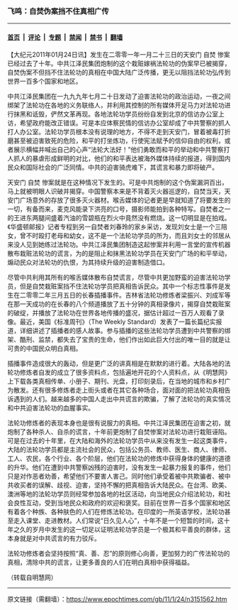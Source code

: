 ### 飞鸣：自焚伪案挡不住真相广传

---

#### [首页](../../../..?n3151562) &nbsp;|&nbsp; [评论](../../../../../epoch-comment?n3151562) &nbsp;|&nbsp; [专题](../../../../../epoch-special?n3151562) &nbsp;|&nbsp; [禁闻](../../../../../epoch-news?n3151562) &nbsp;|&nbsp; [禁书](../../../../../books?n3151562) &nbsp;|&nbsp; [翻墙](https://github.com/gfw-breaker/nogfw/blob/master/README.md?n3151562)


<div class="post_content" id="artbody" itemprop="articleBody">
 <!-- article content begin -->
 <p>
  【大纪元2011年01月24日讯】发生在二零零一年一月二十三日的天安门
  <ok href="https://www.epochtimes.com/gb/tag/%E8%87%AA%E7%84%9A.html">
   自焚
  </ok>
  惨案已经过去了十年。中共江泽民集团炮制的这个栽赃嫁祸法轮功的伪案早已被揭穿，自焚伪案不但挡不住法轮功的真相在中国大陆广泛传播，更无以阻挡法轮功弘传到世界一百多个国家和地区。
 </p>
 <p>
  中共江泽民集团在一九九九年七月二十日发动了迫害法轮功的政治运动，一夜之间绑架了法轮功在各地的义务联络人，并利用其控制的所有媒体开足马力对法轮功进行抹黑和诋毁，俨然文革再现。各地法轮功学员纷纷自发到北京的信访办公室上访，希望政府能改正错误。可是本应体察民情的信访办公室却成了中共警察的抓人打人办公室。法轮功学员根本没有说理的地方，不得不走到天安门，冒着被毒打折磨甚至被迫害致死的危险，和平的打坐炼功，行使宪法赋予的信仰自由的权利，或者展示横幅并喊出自己的心声“法轮大法好！”他们勇敢而和平的举动和中共警察打人抓人的暴虐形成鲜明的对比，他们的和平表达被海外媒体持续的报道，得到国内民众和国际社会的广泛同情。中共的迫害骑虎难下，其谎言和暴力即将破产。
 </p>
 <p>
  天安门
  <ok href="https://www.epochtimes.com/gb/tag/%E8%87%AA%E7%84%9A.html">
   自焚
  </ok>
  惨案就是在这种情况下发生的。可是中共炮制的这个伪案漏洞百出，马上就被明眼人识破并揭穿。中国警察本来是不背着灭火器巡逻的，自焚当天，天安门广场意外的存放了很多灭火器材。喉舌媒体的记者更是早就知道了将要发生的一切，有备而来，麦克风能录下洪亮的口号，摄影师能拍到各种特写。自焚者之一的王进东两腿间盛着汽油的雪碧瓶在烈火中竟然没有燃烧。这一切明显是在拍戏。《华盛顿邮报》记者专程到另一自焚者刘春玲的家乡采访，发现刘女士是一个三陪女，曾不时殴打老母和幼女，这不是一个法轮功学员的所为，而且刘女士的邻居从来没人见到她练过法轮功。中共江泽民集团制造这起惨案并利用一言堂的宣传机器散布栽赃法轮功的谎言，为的是阻止和抹黑法轮功学员在天安门广场的和平举动，煽动民众对法轮功的仇恨，为其持续升级的迫害制造借口。
 </p>
 <p>
  尽管中共利用其所有的喉舌媒体散布自焚谎言，尽管中共更加野蛮的迫害法轮功学员，但是自焚栽赃案挡不住法轮功学员把真相告诉民众。其中一个标志性事件是发生在二零零二年三月五日的长春插播事件。吉林省法轮功修炼者梁振兴、刘成军等在那一天成功的在长春的八个频道播放了五十分钟的真相录像片，揭穿自焚栽赃案的破绽，并播放了法轮功在世界各地传播的盛况，据估计超过一百万人观看了录像。最近，美国《标准周刊》（The Weekly Standard）发表了一篇长篇纪实报道，详细讲述了插播者的感人故事。参与插播的这些法轮功学员遭到中共警察的绑架、酷刑、监禁，都失去了宝贵的生命，他们作出如此巨大付出的唯一目的就是让可贵的中国民众明白真相。
 </p>
 <p>
  插播事件造成很大的轰动，但是更广泛的讲真相是在默默的进行着。大陆各地的法轮功修炼者自发的成立了很多资料点，包括遍地开花的个人资料点，从《明慧网》上下载各类真相传单、小册子、期刊、光盘，打印刻录后，在当地的城市和乡村广为散发。还有很多修炼者走上街头或者在其它各种场合，面对面的把法轮功真相告诉遇到的人们。越来越多的中国人走出中共谎言的欺骗，了解了法轮功的真实情况和中共迫害法轮功的血腥事实。
 </p>
 <p>
  法轮功修炼者的表现本身也是很有说服力的真相。中共江泽民集团在迫害之初，就炮制了各种杀人、自杀的谎言，十年前更炮制了自焚惨案对法轮功进行栽赃诬陷。可是在过去的十年里，在大陆和海外的法轮功学员中从来没有发生一起这类事件，大陆的法轮功学员都是主流社会的民众，包括公务员、教师、医生、商人、律师、工人、农民，各个行业、各个阶层，他们在法轮功的修炼中获得身体的健康的道德的升华。他们在遭到中共警察凶残的迫害时，没有发生一起暴力报复的事件，他们只是对作恶者劝善，希望他们不要害人害己。同时他们承受着被中共欺骗者、被中共收买者的误解、歧视、迫害，坚持不懈的把真相告诉大陆民众。在台湾、欧美、澳洲等地的法轮功学员则经常参加各地的社区活动，向当地民众介绍法轮功，和社会良性互动，受到当地民众和政府的欢迎和褒奖。目前在世界一百多个国家和地区有着各个种族、各种肤色的人们在修炼法轮功。在印度的一所英语学校，法轮功甚至走入课堂、走进教材。人们常说“日久见人心”，十年不是一个短暂的时间，这十年之久的岁月中发生的这一切足以证明法轮功学员是一个极其和平善良的群体，这本身就是对中共谎言的有力驳斥。
 </p>
 <p>
  法轮功修炼者会坚持按照“真、善、忍”的原则修心向善，更加努力的广传法轮功的真相，清除中共的谎言，让更多善良的人们在明白真相中获得福益。
 </p>
 <p>
  （转载自明慧网）
 </p>
 <!-- article content end -->
 <div id="below_article_ad">
 </div>
</div>


---

原文链接（需翻墙）：https://www.epochtimes.com/gb/11/1/24/n3151562.htm